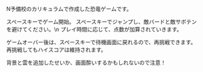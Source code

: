 N予備校のカリキュラムで作成した恐竜ゲームです。

スペースキーでゲーム開始。
スペースキーでジャンプし、敵バードと敵サボテンを避けてください。\n
プレイ時間に応じて、点数が加算されていきます。

ゲームオーバー後は、スペースキーで待機画面に戻れるので、再挑戦できます。
再挑戦してもハイスコアは維持されます。

背景と雲を追加したせいか、画面酔いするかもしれないので注意！
